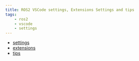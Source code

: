 ```yaml
---
title: ROS2 VSCode settings, Extensions Settings and tips
tags:
    - ros2
    - vscode
    - settings
---
```


- [settings](settings.md)
- [extensions](vscode_ros_extensions.md)
- [tips](tips.md)








